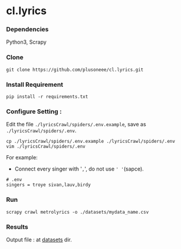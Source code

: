 # cl.lyrics

### Dependencies
Python3, Scrapy

### Clone
```
git clone https://github.com/plusoneee/cl.lyrics.git
```

### Install Requirement
```
pip install -r requirements.txt
```

### Configure Setting : 
Edit the file `./lyricsCrawl/spiders/.env.example`, save as `./lyricsCrawl/spiders/.env`.
```
cp ./lyricsCrawl/spiders/.env.example ./lyricsCrawl/spiders/.env
vim ./lyricsCrawl/spiders/.env
```
For example:
* Connect every singer with '`,`', do not use `' '`(sapce).
```
# .env
singers = troye sivan,lauv,birdy
``` 

### Run
```
scrapy crawl metrolyrics -o ./datasets/mydata_name.csv
```

### Results
Output file : at [datasets](./datasets/) dir.
